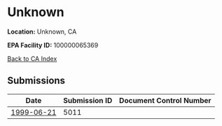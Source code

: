 # Unknown

**Location:** Unknown, CA

**EPA Facility ID:** 100000065369

[Back to CA Index](../../index.md)

## Submissions

| Date | Submission ID | Document Control Number |
|------|--------------|-------------------------|
| [1999-06-21](submissions/5011.md) | 5011 |  |
